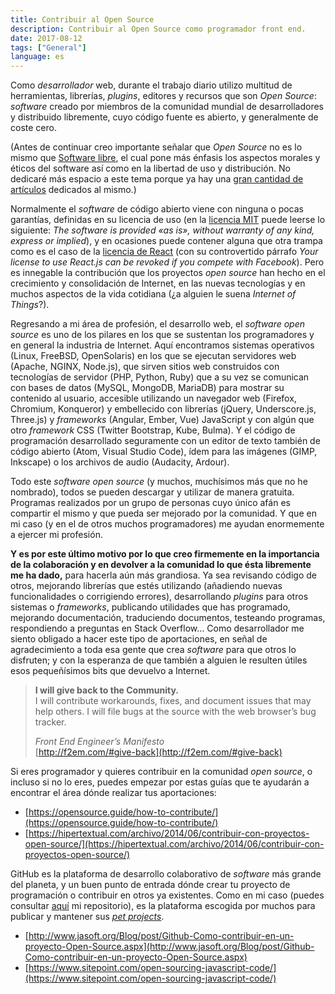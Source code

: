 ```yaml
---
title: Contribuir al Open Source
description: Contribuir al Open Source como programador front end.
date: 2017-08-12
tags: ["General"]
language: es
---
```


Como _desarrollador_ web, durante el trabajo diario utilizo multitud de herramientas, librerías, _plugins_, editores y recursos que son _Open Source_: _software_ creado por miembros de la comunidad mundial de desarrolladores y distribuido libremente, cuyo código fuente es abierto, y generalmente de coste cero.

(Antes de continuar creo importante señalar que _Open Source_ no es lo mismo que [Software libre](http://www.fsf.org/), el cual pone más énfasis los aspectos morales y éticos del software así como en la libertad de uso y distribución. No dedicaré más espacio a este tema porque ya hay una [gran cantidad de artículos](https://duckduckgo.com/?q=open+source+versus+free+software) dedicados al mismo.)

Normalmente el _software_ de código abierto viene con ninguna o pocas garantías, definidas en su licencia de uso (en la [licencia MIT](https://opensource.org/licenses/MIT) puede leerse lo siguiente: _The software is provided «as is», without warranty of any kind, express or implied_), y en ocasiones puede contener alguna que otra trampa como es el caso de la [licencia de React](https://www.elcaminolegal.com/single-post/2016/10/04/Facebook-Reactjs-License) (con su controvertido párrafo _Your license to use React.js can be revoked if you compete with Facebook_). Pero es innegable la contribución que los proyectos _open source_ han hecho en el crecimiento y consolidación de Internet, en las nuevas tecnologías y en muchos aspectos de la vida cotidiana (¿a alguien le suena _Internet of Things_?).

Regresando a mi área de profesión, el desarrollo web, el _software_ _open source_ es uno de los pilares en los que se sustentan los programadores y en general la industria de Internet. Aquí encontramos sistemas operativos (Linux, FreeBSD, OpenSolaris) en los que se ejecutan servidores web (Apache, NGINX, Node.js), que sirven sitios web construidos con tecnologías de servidor (PHP, Python, Ruby) que a su vez se comunican con bases de datos (MySQL, MongoDB, MariaDB) para mostrar su contenido al usuario, accesible utilizando un navegador web (Firefox, Chromium, Konqueror) y embellecido con librerías (jQuery, Underscore.js, Three.js) y _frameworks_ (Angular, Ember, Vue) JavaScript y con algún que otro _framework_ CSS (Twitter Bootstrap, Kube, Bulma). Y el código de programación desarrollado seguramente con un editor de texto también de código abierto (Atom, Visual Studio Code), ídem para las imágenes (GIMP, Inkscape) o los archivos de audio (Audacity, Ardour).

Todo este _software open source_ (y muchos, muchísimos más que no he nombrado), todos se pueden descargar y utilizar de manera gratuita. Programas realizados por un grupo de personas cuyo único afán es compartir el mismo y que pueda ser mejorado por la comunidad. Y que en mi caso (y en el de otros muchos programadores) me ayudan enormemente a ejercer mi profesión.

**Y es por este último motivo por lo que creo firmemente en la importancia de la colaboración y en devolver a la comunidad lo que ésta libremente me ha dado,** para hacerla aún más grandiosa. Ya sea revisando código de otros, mejorando librerías que estés utilizando (añadiendo nuevas funcionalidades o corrigiendo errores), desarrollando _plugins_ para otros sistemas o _frameworks_, publicando utilidades que has programado, mejorando documentación, traduciendo documentos, testeando programas, respondiendo a preguntas en Stack Overflow… Como desarrollador me siento obligado a hacer este tipo de aportaciones, en señal de agradecimiento a toda esa gente que crea _software_ para que otros lo disfruten; y con la esperanza de que también a alguien le resulten útiles esos pequeñísimos bits que devuelvo a Internet.

> **I will give back to the Community.**  
> I will contribute workarounds, fixes, and document issues that may help others. I will file bugs at the source with the web browser’s bug tracker.
> 
> _Front End Engineer’s Manifesto_  
> [http://f2em.com/#give-back](http://f2em.com/#give-back)

Si eres programador y quieres contribuir en la comunidad _open source_, o incluso si no lo eres, puedes empezar por estas guías que te ayudarán a encontrar el área dónde realizar tus aportaciones:

+ [https://opensource.guide/how-to-contribute/](https://opensource.guide/how-to-contribute/)
+ [https://hipertextual.com/archivo/2014/06/contribuir-con-proyectos-open-source/](https://hipertextual.com/archivo/2014/06/contribuir-con-proyectos-open-source/)

GitHub es la plataforma de desarrollo colaborativo de _software_ más grande del planeta, y un buen punto de entrada dónde crear tu proyecto de programación o contribuir en otros ya existentes. Como en mi caso (puedes consultar [aquí](https://github.com/raohmaru?tab=repositories) mi repositorio), es la plataforma escogida por muchos para publicar y mantener sus _[pet projects](https://team-coder.com/pet-project/)_.

+ [http://www.jasoft.org/Blog/post/Github-Como-contribuir-en-un-proyecto-Open-Source.aspx](http://www.jasoft.org/Blog/post/Github-Como-contribuir-en-un-proyecto-Open-Source.aspx)
+ [https://www.sitepoint.com/open-sourcing-javascript-code/](https://www.sitepoint.com/open-sourcing-javascript-code/)
